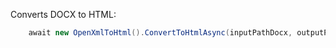Converts DOCX to HTML:

```csharp
	await new OpenXmlToHtml().ConvertToHtmlAsync(inputPathDocx, outputPathHtml);
```
